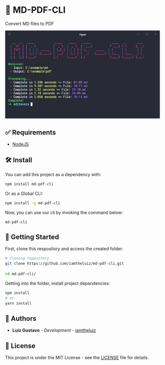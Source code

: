 # 📕 MD-PDF-CLI

Convert MD files to PDF

<center>
  <img src="./docs/cli.png" width="auto" height="auto" />
</center>

## ✅ Requirements

- [NodeJS](https://nodejs.org/)

## 🛠️ Install

You can add this project as a dependency with:

```bash
npm install md-pdf-cli
```

Or as a Global CLI:

```bash
npm install -g md-pdf-cli
```

Now, you can use our cli by invoking the command below:

```
md-pdf-cli
```

## 🏃 Getting Started

First, clone this respository and access the created folder:

```bash
# Cloning repository
git clone https://github.com/iamtheluiz/md-pdf-cli.git

cd md-pdf-cli/
```

Getting into the folder, install project dependencies:

```bash
npm install
# or
yarn install
```

## 💼 Authors

* **Luiz Gustavo** - *Development* - [iamtheluiz](https://github.com/iamtheluiz)

## 📃 License

This project is under the MIT License - see the [LICENSE](LICENSE) file for details.